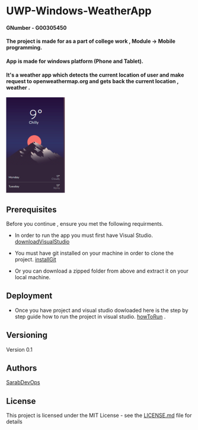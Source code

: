 # UWP-Windows-WeatherApp

#### GNumber - G00305450

#### The project is made for as a part of college work , Module -> Mobile programming.

#### App is made for windows platform (Phone and Tablet).

#### It's a weather app which detects the current location of user and make request to openweathermap.org and gets back the current location , weather .

![alt text](https://github.com/sarabDevOps/UWP-Windows-WeatherApp/blob/main/weatherApp/weatherApp/screenCapture.PNG )


 
 ## Prerequisites 
 Before you continue , ensure you met the following requirments.
  * In order to run the app you must first have Visual Studio. [downloadVisualStudio](https://www.microsoft.com/en-ie/p/visual-studio-professional-2019/dg7gmgf0f6q1?cid=msft_web_collection&activetab=pivot%3aoverviewtab)
  
  * You must have git installed on your machine in order to clone the project. [installGit](https://gitforwindows.org/)
  
  * Or you can download a zipped folder from above and extract it on your local machine.
  
  
  ## Deployment
  * Once you have project and visual studio dowloaded here is the step by step guide how to run the project in visual studio. [howToRun](https://docs.microsoft.com/en-us/visualstudio/get-started/csharp/tutorial-uwp?view=vs-2019) .
  
  

## Versioning

Version 0.1


## Authors

[SarabDevOps](https://github.com/sarabDevOps)


## License

This project is licensed under the MIT License - see the [LICENSE.md](https://github.com/sarabDevOps/UWP-Windows-WeatherApp/blob/main/LICENSE) file for details








 
